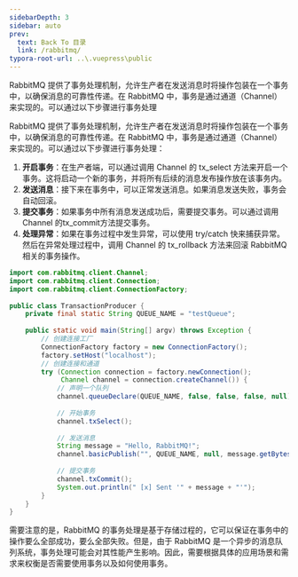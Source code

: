 ```yaml
---
sidebarDepth: 3
sidebar: auto
prev:
  text: Back To 目录
  link: /rabbitmq/
typora-root-url: ..\.vuepress\public
---
```




RabbitMQ 提供了事务处理机制，允许生产者在发送消息时将操作包装在一个事务中，以确保消息的可靠性传递。在 RabbitMQ 中，事务是通过通道（Channel）来实现的。可以通过以下步骤进行事务处理

 RabbitMQ 提供了事务处理机制，允许生产者在发送消息时将操作包装在一个事务中，以确保消息的可靠性传递。在 RabbitMQ 中，事务是通过通道（Channel）来实现的。可以通过以下步骤进行事务处理：

1. **开启事务**：在生产者端，可以通过调用  Channel 的 tx_select 方法来开启一个事务。这将启动一个新的事务，并将所有后续的消息发布操作放在该事务内。
2. **发送消息**：接下来在事务中，可以正常发送消息。如果消息发送失败，事务会自动回滚。
3. **提交事务**：如果事务中所有消息发送成功后，需要提交事务。可以通过调用 Channel 的tx_commit方法提交事务。
4. **处理异常**：如果在事务过程中发生异常，可以使用 try/catch 快来捕获异常。然后在异常处理过程中，调用 Channel 的 tx_rollback 方法来回滚 RabbitMQ 相关的事务操作。

```java
import com.rabbitmq.client.Channel;
import com.rabbitmq.client.Connection;
import com.rabbitmq.client.ConnectionFactory;
 
public class TransactionProducer {
    private final static String QUEUE_NAME = "testQueue";
 
    public static void main(String[] argv) throws Exception {
        // 创建连接工厂
        ConnectionFactory factory = new ConnectionFactory();
        factory.setHost("localhost");
        // 创建连接和通道
        try (Connection connection = factory.newConnection();
             Channel channel = connection.createChannel()) {
            // 声明一个队列
            channel.queueDeclare(QUEUE_NAME, false, false, false, null);
 
            // 开始事务
            channel.txSelect();
 
            // 发送消息
            String message = "Hello, RabbitMQ!";
            channel.basicPublish("", QUEUE_NAME, null, message.getBytes());
 
            // 提交事务
            channel.txCommit();
            System.out.println(" [x] Sent '" + message + "'");
        }
    }
}

```

需要注意的是，RabbitMQ 的事务处理是基于存储过程的，它可以保证在事务中的操作要么全部成功，要么全部失败。但是，由于 RabbitMQ 是一个异步的消息队列系统，事务处理可能会对其性能产生影响。因此，需要根据具体的应用场景和需求来权衡是否需要使用事务以及如何使用事务。